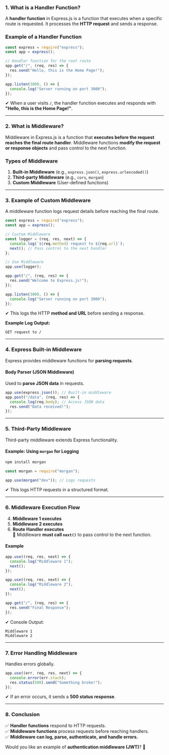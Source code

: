 
### **1. What is a Handler Function?**

A **handler function** in Express.js is a function that executes when a specific route is requested. It processes the **HTTP request** and sends a response.

### **Example of a Handler Function**

```js
const express = require("express");
const app = express();

// Handler function for the root route
app.get("/", (req, res) => {
  res.send("Hello, this is the Home Page!");
});

app.listen(3000, () => {
  console.log("Server running on port 3000");
});
```

✔ When a user visits `/`, the handler function executes and responds with **"Hello, this is the Home Page!"**.

---

### **2. What is Middleware?**

Middleware in Express.js is a function that **executes before the request reaches the final route handler**. Middleware functions **modify the request or response objects** and pass control to the next function.

### **Types of Middleware**

1. **Built-in Middleware** (e.g., `express.json()`, `express.urlencoded()`)
2. **Third-party Middleware** (e.g., `cors`, `morgan`)
3. **Custom Middleware** (User-defined functions)

---

### **3. Example of Custom Middleware**

A middleware function logs request details before reaching the final route.

```js
const express = require("express");
const app = express();

// Custom Middleware
const logger = (req, res, next) => {
  console.log(`${req.method} request to ${req.url}`);
  next(); // Pass control to the next handler
};

// Use Middleware
app.use(logger);

app.get("/", (req, res) => {
  res.send("Welcome to Express.js!");
});

app.listen(3000, () => {
  console.log("Server running on port 3000");
});
```

✔ This logs the HTTP **method and URL** before sending a response.

**Example Log Output:**

```
GET request to /
```

---

### **4. Express Built-in Middleware**

Express provides middleware functions for **parsing requests**.

#### **Body Parser (JSON Middleware)**

Used to **parse JSON data** in requests.

```js
app.use(express.json()); // Built-in middleware
app.post("/data", (req, res) => {
  console.log(req.body); // Access JSON data
  res.send("Data received!");
});
```

---

### **5. Third-Party Middleware**

Third-party middleware extends Express functionality.

#### **Example: Using `morgan` for Logging**

```sh
npm install morgan
```

```js
const morgan = require("morgan");

app.use(morgan("dev")); // Logs requests
```

✔ This logs HTTP requests in a structured format.

---

### **6. Middleware Execution Flow**

4. **Middleware 1 executes**
5. **Middleware 2 executes**
6. **Route Handler executes**  
    🔄 Middleware **must call `next()`** to pass control to the next function.

#### **Example**

```js
app.use((req, res, next) => {
  console.log("Middleware 1");
  next();
});

app.use((req, res, next) => {
  console.log("Middleware 2");
  next();
});

app.get("/", (req, res) => {
  res.send("Final Response");
});
```

✔ Console Output:

```
Middleware 1
Middleware 2
```

---

### **7. Error Handling Middleware**

Handles errors globally.

```js
app.use((err, req, res, next) => {
  console.error(err.stack);
  res.status(500).send("Something broke!");
});
```

✔ If an error occurs, it sends a **500 status response**.

---

### **8. Conclusion**

✅ **Handler functions** respond to HTTP requests.  
✅ **Middleware functions** process requests before reaching handlers.  
✅ **Middleware can log, parse, authenticate, and handle errors.**

Would you like an example of **authentication middleware (JWT)**? 🚀